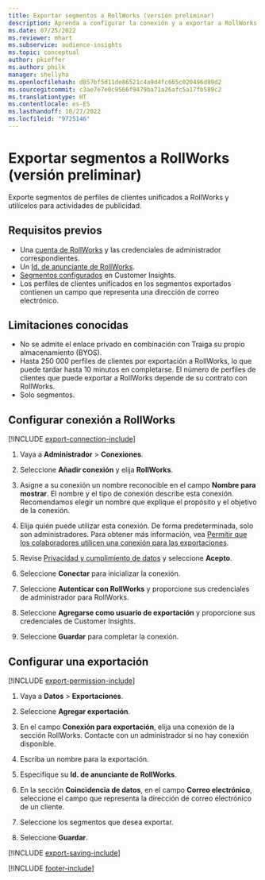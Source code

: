 ```yaml
---
title: Exportar segmentos a RollWorks (versión preliminar)
description: Aprenda a configurar la conexión y a exportar a RollWorks.
ms.date: 07/25/2022
ms.reviewer: mhart
ms.subservice: audience-insights
ms.topic: conceptual
author: pkieffer
ms.author: philk
manager: shellyha
ms.openlocfilehash: d857bf5d11de86521c4a9d4fc665c020496d89d2
ms.sourcegitcommit: c3ae7e7e0c9566f9479ba71a26afc5a17fb589c2
ms.translationtype: HT
ms.contentlocale: es-ES
ms.lasthandoff: 10/27/2022
ms.locfileid: "9725146"
---
```

# <a name="export-segments-to-rollworks-preview"></a>Exportar segmentos a RollWorks (versión preliminar)

Exporte segmentos de perfiles de clientes unificados a RollWorks y utilícelos para actividades de publicidad.

## <a name="prerequisites"></a>Requisitos previos

- Una [cuenta de RollWorks](https://www.rollworks.com/) y las credenciales de administrador correspondientes.
- Un [Id. de anunciante de RollWorks](https://help.adroll.com/hc/articles/212011838-Advertiser-Profiles).
- [Segmentos configurados](segments.md) en Customer Insights.
- Los perfiles de clientes unificados en los segmentos exportados contienen un campo que representa una dirección de correo electrónico.

## <a name="known-limitations"></a>Limitaciones conocidas

- No se admite el enlace privado en combinación con Traiga su propio almacenamiento (BYOS).
- Hasta 250 000 perfiles de clientes por exportación a RollWorks, lo que puede tardar hasta 10 minutos en completarse. El número de perfiles de clientes que puede exportar a RollWorks depende de su contrato con RollWorks.
- Solo segmentos.

## <a name="set-up-connection-to-rollworks"></a>Configurar conexión a RollWorks

[!INCLUDE [export-connection-include](includes/export-connection-admn.md)]

1. Vaya a **Administrador** > **Conexiones**.

1. Seleccione **Añadir conexión** y elija **RollWorks**.

1. Asigne a su conexión un nombre reconocible en el campo **Nombre para mostrar**. El nombre y el tipo de conexión describe esta conexión. Recomendamos elegir un nombre que explique el propósito y el objetivo de la conexión.

1. Elija quién puede utilizar esta conexión.  De forma predeterminada, solo son administradores. Para obtener más información, vea [Permitir que los colaboradores utilicen una conexión para las exportaciones](connections.md#allow-contributors-to-use-a-connection-for-exports).

1. Revise [Privacidad y cumplimiento de datos](connections.md#data-privacy-and-compliance) y seleccione **Acepto**.

1. Seleccione **Conectar** para inicializar la conexión.

1. Seleccione **Autenticar con RollWorks** y proporcione sus credenciales de administrador para RollWorks.

1. Seleccione **Agregarse como usuario de exportación** y proporcione sus credenciales de Customer Insights.

1. Seleccione **Guardar** para completar la conexión.

## <a name="configure-an-export"></a>Configurar una exportación

[!INCLUDE [export-permission-include](includes/export-permission.md)]

1. Vaya a **Datos** > **Exportaciones**.

1. Seleccione **Agregar exportación**.

1. En el campo **Conexión para exportación**, elija una conexión de la sección RollWorks. Contacte con un administrador si no hay conexión disponible.

1. Escriba un nombre para la exportación.

1. Especifique su **Id. de anunciante de RollWorks**.

1. En la sección **Coincidencia de datos**, en el campo **Correo electrónico**, seleccione el campo que representa la dirección de correo electrónico de un cliente.

1. Seleccione los segmentos que desea exportar.

1. Seleccione **Guardar**.

[!INCLUDE [export-saving-include](includes/export-saving.md)]

[!INCLUDE [footer-include](includes/footer-banner.md)]
